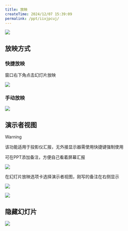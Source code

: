 ```yaml
---
title: 放映
createTime: 2024/12/07 15:39:09
permalink: /ppt/iixjpcuj/
---
```

![](https://file.iglooblog.top/pmzd/%E6%88%AA%E5%B1%8F2024-12-07%2015.39.40.webp)

## 放映方式

### 快捷放映

窗口右下角点击幻灯片放映

![](https://file.iglooblog.top/pmzd/PixPin_2024-12-07_15-43-21.webp)

### 手动放映

![](https://file.iglooblog.top/pmzd/%E6%88%AA%E5%B1%8F2024-12-07%2015.43.43.webp)

## 演示者视图

> [!warning]
>
> 该功能适用于投影仪汇报，无外接显示器需使用快捷键强制使用

可在PPT添加备注，方便自己看着屏幕汇报

![](https://file.iglooblog.top/pmzd/PixPin_2024-12-07_15-50-16.webp)

在幻灯片放映选项卡选择演示者视图，刚写的备注在右侧显示

![](https://file.iglooblog.top/pmzd/%E6%88%AA%E5%B1%8F2024-12-07%2015.51.18.webp)

![](https://file.iglooblog.top/pmzd/%E6%88%AA%E5%B1%8F2024-12-07%2015.53.42.webp)

## 隐藏幻灯片

![](https://file.iglooblog.top/pmzd/PixPin_2024-12-07_15-54-52.webp)
